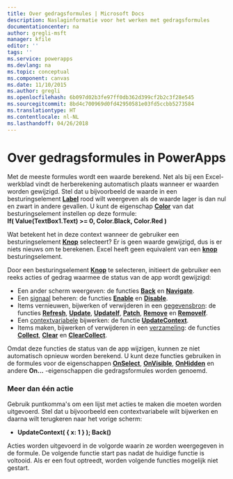 ```yaml
---
title: Over gedragsformules | Microsoft Docs
description: Naslaginformatie voor het werken met gedragsformules
documentationcenter: na
author: gregli-msft
manager: kfile
editor: ''
tags: ''
ms.service: powerapps
ms.devlang: na
ms.topic: conceptual
ms.component: canvas
ms.date: 11/10/2015
ms.author: gregli
ms.openlocfilehash: 6b097d02b3fe97ff0db362d399cf2b2c3f28e545
ms.sourcegitcommit: 8bd4c700969d0fd42950581e03fd5ccbb5273584
ms.translationtype: HT
ms.contentlocale: nl-NL
ms.lasthandoff: 04/26/2018
---
```

# <a name="understand-behavior-formulas-in-powerapps"></a>Over gedragsformules in PowerApps

Met de meeste formules wordt een waarde berekend.  Net als bij een Excel-werkblad vindt de herberekening automatisch plaats wanneer er waarden worden gewijzigd.  Stel dat u bijvoorbeeld de waarde in een besturingselement **[Label](controls/control-text-box.md)** rood wilt weergeven als de waarde lager is dan nul en zwart in andere gevallen. U kunt de eigenschap **[Color](controls/properties-color-border.md)** van dat besturingselement instellen op deze formule:
<br>**If( Value(TextBox1.Text) >= 0, Color.Black, Color.Red )**

Wat betekent het in deze context wanneer de gebruiker een besturingselement **[Knop](controls/control-button.md)** selecteert?  Er is geen waarde gewijzigd, dus is er niets nieuws om te berekenen. Excel heeft geen equivalent van een **[knop](controls/control-button.md)** besturingselement.  

Door een besturingselement **[Knop](controls/control-button.md)** te selecteren, initieert de gebruiker een reeks acties of gedrag waarmee de status van de app wordt gewijzigd:

* Een ander scherm weergeven: de functies **[Back](functions/function-navigate.md)** en **[Navigate](functions/function-navigate.md)**.
* Een [signaal](functions/signals.md) beheren: de functies **[Enable](functions/function-enable-disable.md)** en **[Disable](functions/function-enable-disable.md)**.
* Items vernieuwen, bijwerken of verwijderen in een [gegevensbron](working-with-data-sources.md): de functies **[Refresh](functions/function-refresh.md)**, **[Update](functions/function-update-updateif.md)**, **[UpdateIf](functions/function-update-updateif.md)**, **[Patch](functions/function-patch.md)**, **[Remove](functions/function-remove-removeif.md)** en **[RemoveIf](functions/function-remove-removeif.md)**.
* Een [contextvariabele](working-with-variables.md#create-a-context-variable) bijwerken: de functie **[UpdateContext](functions/function-updatecontext.md)**.
* Items maken, bijwerken of verwijderen in een [verzameling](working-with-data-sources.md#collections): de functies **[Collect](functions/function-clear-collect-clearcollect.md)**, **[Clear](functions/function-clear-collect-clearcollect.md)** en **[ClearCollect](functions/function-clear-collect-clearcollect.md)**.

Omdat deze functies de status van de app wijzigen, kunnen ze niet automatisch opnieuw worden berekend. U kunt deze functies gebruiken in de formules voor de eigenschappen **[OnSelect](controls/properties-core.md)**, **[OnVisible](controls/control-screen.md)**,  **[OnHidden](controls/control-screen.md)** en andere **On...** -eigenschappen die gedragsformules worden genoemd.

### <a name="more-than-one-action"></a>Meer dan één actie
Gebruik puntkomma's om een lijst met acties te maken die moeten worden uitgevoerd. Stel dat u bijvoorbeeld een contextvariabele wilt bijwerken en daarna wilt terugkeren naar het vorige scherm:

* **UpdateContext( { x: 1 } ); Back()**

Acties worden uitgevoerd in de volgorde waarin ze worden weergegeven in de formule.  De volgende functie start pas nadat de huidige functie is voltooid. Als er een fout optreedt, worden volgende functies mogelijk niet gestart.

